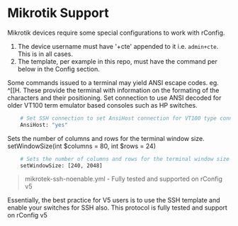 
# Mikrotik Support

Mikrotik devices require some special configurations to work with rConfig.

1. The device username must have '+cte' appended to it i.e. ```admin+cte```. This is in all cases.
2. The template, per example in this repo, must have the command per below in the Config section.

Some commands issued to a terminal may yield ANSI escape codes. eg. ^[[H. These provide the terminal with information on the formating of the characters and their positioning.
Set connection to use ANSI decoded for older VT100 term emulator based consoles such as HP switches.
```sh
    # Set SSH connection to set AnsiHost connection for VT100 type connections
    AnsiHost: "yes"
```

Sets the number of columns and rows for the terminal window size. setWindowSize(int $columns = 80, int $rows = 24)
```sh
    # Sets the number of columns and rows for the terminal window size
    setWindowSize: [240, 2048]
```

> mikrotek-ssh-noenable.yml - Fully tested and supported on rConfig v5

Essentially, the best practice for V5 users is to use the SSH template and enable your switches for SSH also. This protocol is fully tested and support on rConfig v5
